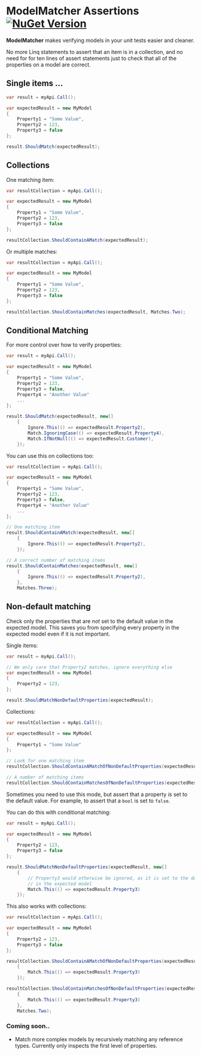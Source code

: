 # ModelMatcher Assertions [![NuGet Version](https://img.shields.io/nuget/v/modelmatcher.assertions.svg?style=flat)](https://www.nuget.org/packages/ModelMatcher.Assertions/)


**ModelMatcher** makes verifying models in your unit tests easier and cleaner. 

No more Linq statements to assert that an item is in a collection, and no need for for ten lines of assert statements just to check that all of the properties on a model are correct.

## Single items ...

```csharp
var result = myApi.Call();

var expectedResult = new MyModel
{
    Property1 = "Some Value",
    Property2 = 123,
    Property3 = false
};

result.ShouldMatch(expectedResult);
```

## Collections

One matching item:

```csharp
var resultCollection = myApi.Call();

var expectedResult = new MyModel
{
    Property1 = "Some Value",
    Property2 = 123,
    Property3 = false
};

resultCollection.ShouldContainAMatch(expectedResult);
```

Or multiple matches:

```csharp
var resultCollection = myApi.Call();

var expectedResult = new MyModel
{
    Property1 = "Some Value",
    Property2 = 123,
    Property3 = false
};

resultCollection.ShouldContainMatches(expectedResult, Matches.Two);
```

## Conditional Matching

For more control over how to verify properties:

```csharp
var result = myApi.Call();

var expectedResult = new MyModel
{
    Property1 = "Some Value",
    Property2 = 123,
    Property3 = false,
    Property4 = "Another Value"
    ...
};

result.ShouldMatch(expectedResult, new[]
	{
		Ignore.This(() => expectedResult.Property2),
		Match.IgnoringCase(() => expectedResult.Property4),
		Match.IfNotNull(() => expectedResult.Customer),
	});
```

You can use this on collections too:

```csharp
var resultCollection = myApi.Call();

var expectedResult = new MyModel
{
    Property1 = "Some Value",
    Property2 = 123,
    Property3 = false,
    Property4 = "Another Value"
    ...
};

// One matching item
result.ShouldContainAMatch(expectedResult, new[]
	{
		Ignore.This(() => expectedResult.Property2),
	});

// A correct number of matching items
result.ShouldContainMatches(expectedResult, new[]
	{
		Ignore.This(() => expectedResult.Property2),
	}, 
	Matches.Three);
```

## Non-default matching

Check only the properties that are *not* set to the default value in the expected model. This saves you from specifying every property in the expected model even if it is not important.

Single items:

```csharp
var result = myApi.Call();

// We only care that Property2 matches, ignore everything else
var expectedResult = new MyModel
{
    Property2 = 123,
};

result.ShouldMatchNonDefaultProperties(expectedResult);
```

Collections:

```csharp
var resultCollection = myApi.Call();

var expectedResult = new MyModel
{
    Property1 = "Some Value"
};

// Look for one matching item
resultCollection.ShouldContainAMatchOfNonDefaultProperties(expectedResult);

// A number of matching items
resultCollection.ShouldContainMatchesOfNonDefaultProperties(expectedResult, Matches.Three);
```


Sometimes you need to use this mode, but assert that a property *is* set to the default value. 
For example, to assert that a ``bool`` is set to ``false``.

You can do this with conditional matching:

```csharp
var result = myApi.Call();

var expectedResult = new MyModel
{
    Property2 = 123,
    Property3 = false
};

result.ShouldMatchNonDefaultProperties(expectedResult, new[]
	{
		// Property3 would otherwise be ignored, as it is set to the default value
		// in the expected model
		Match.This(() => expectedResult.Property3)
	});
```

This also works with collections:

```csharp
var resultCollection = myApi.Call();

var expectedResult = new MyModel
{
    Property2 = 123,
    Property3 = false
};

resultCollection.ShouldContainAMatchOfNonDefaultProperties(expectedResult, new[]
	{
		Match.This(() => expectedResult.Property3)
	});

resultCollection.ShouldContainMatchesOfNonDefaultProperties(expectedResult, new[]
	{
		Match.This(() => expectedResult.Property3)
	},
	Matches.Two);
```


### Coming soon..

- Match more complex models by recursively matching any reference types. Currently only inspects the first level of properties.
